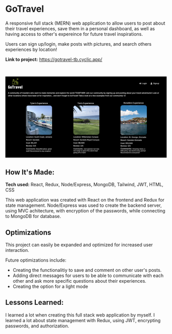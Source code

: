 # GoTravel 

A responsive full stack (MERN) web application to allow users to post about their travel experiences, save them in a personal dashboard, as well as having access to other's expereince for future travel inspirations. 

Users can sign up/login, make posts with pictures, and search others experiences by location!


**Link to project:** https://gotravel-tb.cyclic.app/

</br>

![My Image](GoTravel.png)


## How It's Made:

**Tech used:** React, Redux, Node/Express, MongoDB, Tailwind, JWT, HTML, CSS

This web application was created with React on the frontend and Redux for state management. Node/Express was used to create the backend server, using MVC achitecture, with encryption of the passwords, while connecting to MongoDB for database. 

## Optimizations

This project can easily be expanded and optimized for increased user interaction. 

Future optimizations include: 

- Creating the functionalitiy to save and comment on other user's posts. 
- Adding direct messages for users to be able to communicate with each other and ask more specific questions about their experiences. 
- Creating the option for a light mode 

## Lessons Learned:

I learned a lot when creating this full stack web application by myself. I learned a lot about state management with Redux, using JWT, encrypting passwords, and authorization. 
